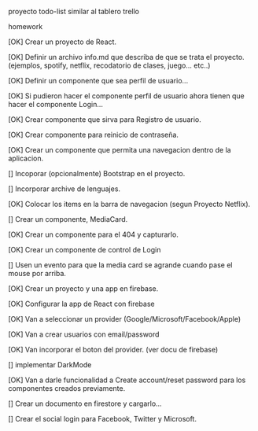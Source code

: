 proyecto todo-list similar al tablero trello


homework

[OK]    Crear un proyecto de React.

[OK]    Definir un archivo info.md que describa de que se trata el proyecto. (ejemplos, spotify, netflix, recodatorio de clases, juego... etc..)

[OK]    Definir un componente que sea perfil de usuario...

[OK]    Si pudieron hacer el componente perfil de usuario ahora tienen que hacer el componente Login...   

[OK]    Crear componente que sirva para Registro de usuario.

[OK]    Crear componente para reinicio de contraseña.

[OK]    Crear un componente que permita una navegacion dentro de la aplicacion.

[]    Incoporar (opcionalmente) Bootstrap en el proyecto.

[]    Incorporar archive de lenguajes.

[OK]    Colocar los items en la barra de navegacion (segun Proyecto Netflix).

[]    Crear un componente, MediaCard.

[OK]    Crear un componente para el 404 y capturarlo.

[OK]    Crear un componente de control de Login

[]    Usen un evento para que la media card se agrande cuando pase el mouse por arriba.

[OK]    Crear un proyecto y una app en firebase.

[OK]    Configurar la app de React con firebase

[OK]    Van a seleccionar un provider (Google/Microsoft/Facebook/Apple)

[OK]    Van a crear usuarios con email/password

[OK]    Van incorporar el boton del provider. (ver docu de firebase)

[]    implementar DarkMode

[OK]    Van a darle funcionalidad a Create account/reset password para los componentes creados previamente.

[]    Crear un documento en firestore y cargarlo...

[]    Crear el social login para Facebook, Twitter y Microsoft.
